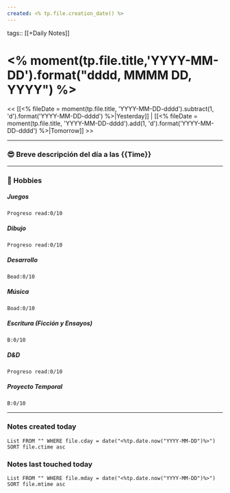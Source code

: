 ```yaml
---
created: <% tp.file.creation_date() %>
---
```

tags:: [[+Daily Notes]]

# <% moment(tp.file.title,'YYYY-MM-DD').format("dddd, MMMM DD, YYYY") %>

<< [[<% fileDate = moment(tp.file.title, 'YYYY-MM-DD-dddd').subtract(1, 'd').format('YYYY-MM-DD-dddd') %>|Yesterday]] | [[<% fileDate = moment(tp.file.title, 'YYYY-MM-DD-dddd').add(1, 'd').format('YYYY-MM-DD-dddd') %>|Tomorrow]] >>

 - - -
### 😎 Breve descripción del día a las {{Time}}



---
### 🧠 Hobbies

##### Juegos
```text-progress-bar
Progreso read:0/10
```

##### Dibujo
```text-progress-bar
Progreso read:0/10
```

##### Desarrollo
```text-progress-bar
Bead:0/10
```

##### Música
```text-progress-bar
Boad:0/10
```

##### Escritura (Ficción y Ensayos)
```text-progress-bar
B:0/10
```

##### D&D
```text-progress-bar
Progreso read:0/10
```

##### Proyecto Temporal
```text-progress-bar
B:0/10
```

---
### Notes created today
```dataview
List FROM "" WHERE file.cday = date("<%tp.date.now("YYYY-MM-DD")%>") SORT file.ctime asc
```

### Notes last touched today
```dataview
List FROM "" WHERE file.mday = date("<%tp.date.now("YYYY-MM-DD")%>") SORT file.mtime asc
```